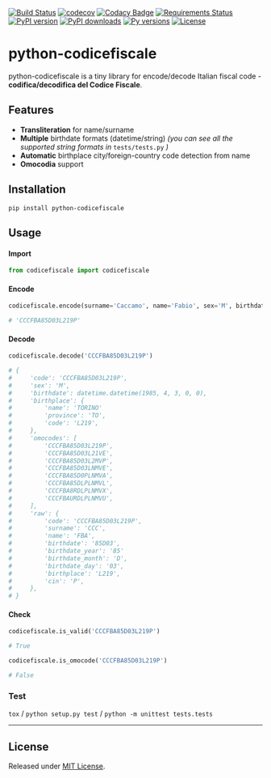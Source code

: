 [![Build Status](https://travis-ci.org/fabiocaccamo/python-codicefiscale.svg?branch=master)](https://travis-ci.org/fabiocaccamo/python-codicefiscale)
[![codecov](https://codecov.io/gh/fabiocaccamo/python-codicefiscale/branch/master/graph/badge.svg)](https://codecov.io/gh/fabiocaccamo/python-codicefiscale)
[![Codacy Badge](https://api.codacy.com/project/badge/Grade/375ce4fc87dc44e88271f7da9f5f69d1)](https://www.codacy.com/app/fabiocaccamo/python-codicefiscale)
[![Requirements Status](https://requires.io/github/fabiocaccamo/python-codicefiscale/requirements.svg?branch=master)](https://requires.io/github/fabiocaccamo/python-codicefiscale/requirements/?branch=master)
[![PyPI version](https://badge.fury.io/py/python-codicefiscale.svg)](https://badge.fury.io/py/python-codicefiscale)
[![PyPI downloads](https://img.shields.io/pypi/dm/python-codicefiscale.svg)](https://img.shields.io/pypi/dm/python-codicefiscale.svg)
[![Py versions](https://img.shields.io/pypi/pyversions/python-codicefiscale.svg)](https://img.shields.io/pypi/pyversions/python-codicefiscale.svg)
[![License](https://img.shields.io/pypi/l/python-codicefiscale.svg)](https://img.shields.io/pypi/l/python-codicefiscale.svg)

# python-codicefiscale
python-codicefiscale is a tiny library for encode/decode Italian fiscal code - **codifica/decodifica del Codice Fiscale**.

## Features
- **Transliteration** for name/surname
- **Multiple** birthdate formats (datetime/string) *(you can see all the supported string formats in* `tests/tests.py` *)*
- **Automatic** birthplace city/foreign-country code detection from name
- **Omocodia** support

## Installation
`pip install python-codicefiscale`

## Usage

#### Import
```python
from codicefiscale import codicefiscale
```
#### Encode
```python
codicefiscale.encode(surname='Caccamo', name='Fabio', sex='M', birthdate='03/04/1985', birthplace='Torino')

# 'CCCFBA85D03L219P'
```
#### Decode
```python
codicefiscale.decode('CCCFBA85D03L219P')

# {
#     'code': 'CCCFBA85D03L219P',
#     'sex': 'M',
#     'birthdate': datetime.datetime(1985, 4, 3, 0, 0),
#     'birthplace': {
#         'name': 'TORINO'
#         'province': 'TO',
#         'code': 'L219',
#     },
#     'omocodes': [
#         'CCCFBA85D03L219P',
#         'CCCFBA85D03L21VE',
#         'CCCFBA85D03L2MVP',
#         'CCCFBA85D03LNMVE',
#         'CCCFBA85D0PLNMVA',
#         'CCCFBA85DLPLNMVL',
#         'CCCFBA8RDLPLNMVX',
#         'CCCFBAURDLPLNMVU',
#     ],
#     'raw': {
#         'code': 'CCCFBA85D03L219P',
#         'surname': 'CCC',
#         'name': 'FBA',
#         'birthdate': '85D03',
#         'birthdate_year': '85'
#         'birthdate_month': 'D',
#         'birthdate_day': '03',
#         'birthplace': 'L219',
#         'cin': 'P',
#     },
# }
```

#### Check
```python
codicefiscale.is_valid('CCCFBA85D03L219P')

# True
```
```python
codicefiscale.is_omocode('CCCFBA85D03L219P')

# False
```

### Test

`tox` / `python setup.py test` / `python -m unittest tests.tests`

---

## License
Released under [MIT License](LICENSE).
